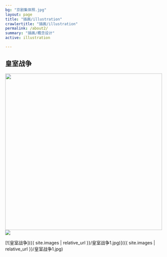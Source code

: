 ```yaml
---
bg: "京剧集体照.jpg"
layout: page
title: "插画/illustration"
crawlertitle: "插画/illustration"
permalink: /about2/
summary: "插画/概念设计"
active: illustration

---
```


## 皇室战争
<img src="{{baseurl}}/media/images/illustration/皇室战争1.jpg" width="500"> 

<img src="{{baseurl}}/media/images/illustration/京剧城 copy.jpg"> 

[![皇室战争]({{ site.images | relative_url }}/皇室战争1.jpg)]({{ site.images | relative_url }}/皇室战争1.jpg)

